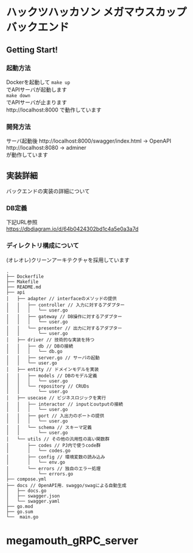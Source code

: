 # ハックツハッカソン メガマウスカップ バックエンド

## Getting Start!
### 起動方法
Dockerを起動して
`make up`  
でAPIサーバが起動します  
`make down`  
でAPIサーバが止まります  
http://localhost:8000 で動作しています

### 開発方法
サーバ起動後
http://localhost:8000/swagger/index.html → OpenAPI  
http://localhost:8080 → adminer  
が動作しています

## 実装詳細
バックエンドの実装の詳細について
### DB定義
下記URL参照  
https://dbdiagram.io/d/64b0424302bd1c4a5e0a3a7d

### ディレクトリ構成について
(オレオレ)クリーンアーキテクチャを採用しています
```
.
├── Dockerfile
├── Makefile
├── README.md
├── api
│   ├── adapter // interfaceのメソッドの提供
│   │   ├── controller // 入力に対するアダプター
│   │   │   └── user.go
│   │   ├── gateway // DB操作に対するアダプター
│   │   │   └── user.go
│   │   └── presenter // 出力に対するアダプター
│   │       └── user.go
│   ├── driver // 技術的な実装を持つ
│   │   ├── db // DBの接続
│   │   │   └── db.go
│   │   ├── server.go // サーバの起動
│   │   └── user.go
│   ├── entity // ドメインモデルを実装
│   │   ├── models // DBのモデル定義
│   │   │   └── user.go
│   │   └── repository // CRUDs
│   │       └── user.go
│   ├── usecase // ビジネスロジックを実行
│   │   ├── interactor // inputとoutputの接続
│   │   │   └── user.go
│   │   ├── port // 入出力のポートの提供
│   │   │   └── user.go
│   │   └── schema // スキーマ定義
│   │       └── user.go
│   └── utils // その他の汎用性の高い関数群
│       ├── codes // PJ内で使うcode群
│       │   └── codes.go
│       ├── config // 環境変数の読み込み
│       │   └── env.go
│       └── errors // 独自のエラー処理
│           └── errors.go
├── compose.yml
├── docs // OpenAPI用．swaggo/swagによる自動生成
│   ├── docs.go
│   ├── swagger.json
│   └── swagger.yaml
├── go.mod
├── go.sum
└──  main.go
```
# megamouth_gRPC_server
